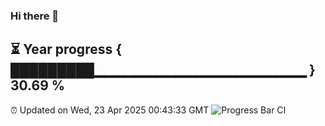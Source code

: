 ### Hi there 👋
⏳ Year progress { █████████▁▁▁▁▁▁▁▁▁▁▁▁▁▁▁▁▁▁▁▁▁ } 30.69 %
---
⏰ Updated on Wed, 23 Apr 2025 00:43:33 GMT
![Progress Bar CI](https://github.com/Moyi321/Moyi321/workflows/Progress%20Bar%20CI/badge.svg)
